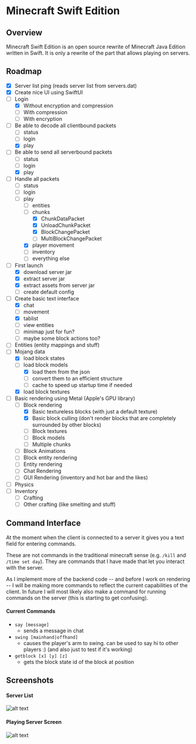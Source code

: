 # Minecraft Swift Edition

## Overview

Minecraft Swift Edition is an open source rewrite of Minecraft Java Edition written in Swift. It is only a rewrite of the part that allows playing on servers.

## Roadmap

- [x] Server list ping (reads server list from servers.dat)
- [x] Create nice UI using SwiftUI
- [ ] Login 
  - [x] Without encryption and compression
  - [ ] With compression
  - [ ] With encryption
- [ ] Be able to decode all clientbound packets
  - [ ] status
  - [ ] login
  - [x] play
- [ ] Be able to send all serverbound packets
  - [ ] status
  - [ ] login
  - [x] play
- [ ] Handle all packets
  - [ ] status
  - [ ] login
  - [ ] play
    - [ ] entities
    - [ ] chunks
      - [x] ChunkDataPacket
      - [x] UnloadChunkPacket
      - [x] BlockChangePacket
      - [ ] MultiBlockChangePacket
    - [x] player movement
    - [ ] inventory
    - [ ] everything else
- [ ] First launch
  - [x] download server jar
  - [x] extract server jar
  - [x] extract assets from server jar
  - [ ] create default config
- [ ] Create basic text interface
  - [x] chat
  - [ ] movement
  - [x] tablist
  - [ ] view entities
  - [ ] minimap just for fun?
  - [ ] maybe some block actions too?
- [ ] Entities (entity mappings and stuff)
- [ ] Mojang data
  - [x] load block states
  - [ ] load block models
    - [x] load them from the json
    - [ ] convert them to an efficient structure
    - [ ] cache to speed up startup time if needed
  - [x] load block textures
- [ ] Basic rendering using Metal (Apple's GPU library)
  - [ ] Block rendering
    - [x] Basic textureless blocks (with just a default texture)
    - [x] Basic block culling (don't render blocks that are completely surrounded by other blocks)
    - [ ] Block textures
    - [ ] Block models
    - [ ] Multiple chunks
  - [ ] Block Animations
  - [ ] Block entity rendering
  - [ ] Entity rendering
  - [ ] Chat Rendering
  - [ ] GUI Rendering (inventory and hot bar and the likes)
- [ ] Physics
- [ ] Inventory
  - [ ] Crafting
  - [ ] Other crafting (like smelting and stuff)

## Command Interface

At the moment when the client is connected to a server it gives you a text field for entering commands.

These are not commands in the traditional minecraft sense (e.g. ```/kill``` and ```/time set day```). They are commands that I have made that let you interact with the server.

As I implement more of the backend code -- and before I work on rendering -- I will be making more commands to reflect the current capabilities of the client. In future I will most likely also make a command for running commands on the server (this is starting to get confusing).

#### Current Commands

- ```say [message]```
  - sends a message in chat
- ```swing [mainhand|offhand]```
  - causes the player's arm to swing. can be used to say hi to other players :) (and also just to test if it's working)
- ```getblock [x] [y] [z]```
  - gets the block state id of the block at position

## Screenshots

#### Server List

![alt text](https://github.com/stackotter/minecraft-swift-edition/blob/main/screenshots/hypixel.png?raw=true)

#### Playing Server Screen

![alt text](https://github.com/stackotter/minecraft-swift-edition/blob/main/screenshots/play-screen.png?raw=true)
